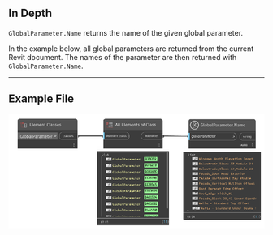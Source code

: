 ## In Depth
`GlobalParameter.Name` returns the name of the given global parameter.

In the example below, all global parameters are returned from the current Revit document. The names of the parameter are then returned with `GlobalParameter.Name`.
___
## Example File

![GlobalParameter.Name](./Revit.Elements.GlobalParameter.Name_img.jpg)